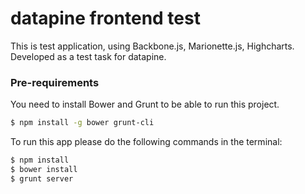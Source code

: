 # datapine frontend test #

This is test application, using Backbone.js, Marionette.js, Highcharts. Developed as a test task for datapine.

### Pre-requirements ###

You need to install Bower and Grunt to be able to run this project.</p>

```sh
$ npm install -g bower grunt-cli
```  

To run this app please do the following commands in the terminal:

```sh
$ npm install
$ bower install
$ grunt server
```
